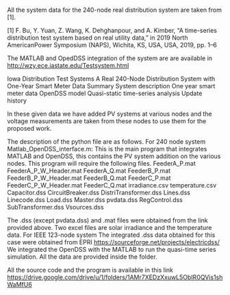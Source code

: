 All the system data for the 240-node real distribution system are taken from [1]. 

[1] F. Bu, Y. Yuan, Z. Wang, K. Dehghanpour, and A. Kimber, “A time-series distribution test system based on real utility data,” in 2019 North AmericanPower Symposium (NAPS), Wichita, KS, USA, USA, 2019, pp. 1–6


The MATLAB and OpedDSS integration of the system are are available in 
http://wzy.ece.iastate.edu/Testsystem.html

Iowa Distribution Test Systems
A Real 240-Node Distribution System with One-Year Smart Meter Data
Summary
System description
One year smart meter data
OpenDSS model
Quasi-static time-series analysis
Update history

In these given data we have added PV systems at various nodes and the voltage measurements are taken from these nodes to use them for the proposed work. 

The description of the python file are as follows.
For 240 node system 
Matlab_OpenDSS_interface.m: This is the main program that integrates MATLAB and OpenDSS, this contains the PV system addition on the various nodes. This program will require the following files. 
FeederA_P.mat
FeederA_P_W_Header.mat
FeederA_Q.mat
FeederB_P.mat
FeederB_P_W_Header.mat
FeederB_Q.mat
FeederC_P.mat
FeederC_P_W_Header.mat
FeederC_Q.mat
irradiance.csv
temperature.csv
Capacitor.dss
CircuitBreaker.dss
DistriTransformer.dss
Lines.dss
Linecode.dss
Load.dss
Master.dss
pvdata.dss
RegControl.dss
SubTransformer.dss
Vsources.dss

The .dss (except pvdata.dss) and .mat files were obtained from the link provided above. Two excel files are solar   irradiance and the temperature data. 
For IEEE 123-node system 
The integrated .dss data obtained for this case were obtained from EPRI https://sourceforge.net/projects/electricdss/
We integrated the OpenDSS with the MATLAB to run the quasi-time series simulation.  All the data are provided inside the folder. 

All the source code and the program is available in this link 
https://drive.google.com/drive/u/1/folders/1AMr7XEDzXxuwL5ObIR0QVis1shWaMfU6

